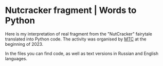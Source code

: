# Nutcracker fragment | Words to Python
Here is my interpretation of real fragment from the "NutCracker" fairytale translated
into Python code. The activity was organised by [MTC](https://hr.mts.ru/word2code) at the beginning of 2023.

In the files you can find code, as well as text versions in Russian and English languages.